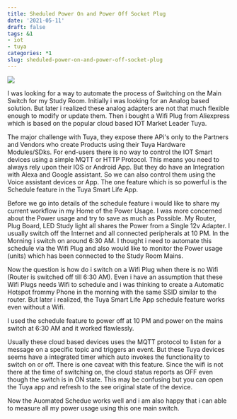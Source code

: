 ```yaml
---
title: Sheduled Power On and Power Off Socket Plug
date: '2021-05-11'
draft: false
tags: &1
- iot
- tuya
categories: *1
slug: sheduled-power-on-and-power-off-socket-plug
---
```




<img hash='f493a3a62136f113f03945eac1c7a093' src='/note/a76c16b1-057d-4d47-a90e-c181b1a0c4ef/img/f493a3a62136f113f03945eac1c7a093/smart-plug.jpg' style='--en-naturalWidth:851; --en-naturalHeight:315;' type='image/jpeg'/>

I was looking for a way to automate the process of Switching on the Main Switch for my Study Room. Initially i was looking for an Analog based solution. But later i realized these analog adapters are not that much flexible enough to modify or update them. Then i bought a Wifi Plug from Aliexpress which is based on the popular cloud based IOT Market Leader Tuya.


The major challenge with Tuya, they expose there APi's only to the Partners and Vendors who create Products using their Tuya Hardware Modules/SDks. For end-users there is no way to control the IOT Smart devices using a simple MQTT or HTTP Protocol. This means you need to always rely upon their IOS or Android App. But they do have an Integration with Alexa and Google assistant. So we can also control them using the Voice assistant devices or App. The one feature which is so powerful is the Schedule feature in the Tuya Smart Life App.


Before we go into details of the schedule feature i would like to share my current workflow in my Home of the Power Usage. I was more concerned about the Power usage and try to save as much as Possible. My Router, Plug Board, LED Study light all shares the Power from a Single 12v Adapter. I usually switch off the Internet and all connected peripherals at 10 PM. In the Morning i switch on around 6:30 AM. I thought i need to automate this schedule via the Wifi Plug and also would like to monitor the Power usage (units) which has been connected to the Study Room Mains.


Now the question is how do i switch on a Wifi Plug when there is no Wifi (Router is switched off till 6:30 AM). Even i have an assumption that these Wifi Plugs needs Wifi to schedule and i was thinking to create a Automatic Hotspot frommy Phone in the morning with the same SSID similar to the router. But later i realized, the Tuya Smart Life App schedule feature works even without a Wifi.


I used the schedule feature to power off at 10 PM and power on the mains switch at 6:30 AM and it worked flawlessly.


Usually these cloud based devices uses the MQTT protocol to listen for a message on a specific topic and triggers an event. But these Tuya devices seems have a integrated timer which auto invokes the functionality to switch on or off. There is one caveat with this feature. Since the wifi is not there at the time of switching on, the cloud status reports as OFF even though the switch is in ON state. This may be confusing but you can open the Tuya app and refresh to the see original state of the device.


Now the Auomated Schedue works well and i am also happy that i can able to measure all my power usage using this one main switch.


























